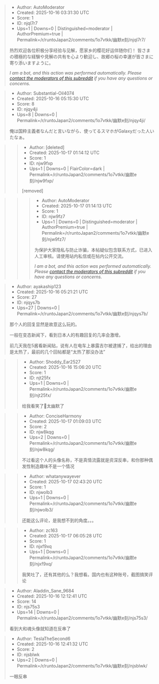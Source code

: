 > - Author: AutoModerator
> - Created: 2025-10-16 03:31:30 UTC
> - Score: 1
> - ID: njql7r7
> - Ups=1 | Downs=0 | Distinguished=moderator | AuthorPremium=true | Permalink=/r/runtoJapan2/comments/1o7vtkk/幽默e刻/njql7r7/
>
> 热烈欢迎各位积极分享经验与见解，愿家乡的樱花好运伴随你们！
> 皆さまの積極的な経験や見解の共有を心より歓迎し、故郷の桜の幸運が皆さまに寄り添いますように。
> 
> *I am a bot, and this action was performed automatically. Please [contact the moderators of this subreddit](/message/compose/?to=/r/runtoJapan2) if you have any questions or concerns.*

> - Author: Substantial-Oil4074
> - Created: 2025-10-16 05:15:30 UTC
> - Score: 8
> - ID: njqy4ji
> - Ups=8 | Downs=0 | Permalink=/r/runtoJapan2/comments/1o7vtkk/幽默e刻/njqy4ji/
>
> 俺は国粋主義者なんだと言いながら、使ってるスマホがGalaxyだった人いたなぁ。

>> - Author: [deleted]
>> - Created: 2025-10-17 01:14:12 UTC
>> - Score: 1
>> - ID: njw9fxp
>> - Ups=1 | Downs=0 | FlairColor=dark | Permalink=/r/runtoJapan2/comments/1o7vtkk/幽默e刻/njw9fxp/
>>
>> [removed]

>>> - Author: AutoModerator
>>> - Created: 2025-10-17 01:14:13 UTC
>>> - Score: 1
>>> - ID: njw9fz7
>>> - Ups=1 | Downs=0 | Distinguished=moderator | AuthorPremium=true | Permalink=/r/runtoJapan2/comments/1o7vtkk/幽默e刻/njw9fz7/
>>>
>>> 为保护大家隐私与防止诈骗，本帖疑似包含联系方式，已进入人工审核。请使用站内私信或在帖内公开交流。
>>> 
>>> *I am a bot, and this action was performed automatically. Please [contact the moderators of this subreddit](/message/compose/?to=/r/runtoJapan2) if you have any questions or concerns.*

> - Author: ayakaship123
> - Created: 2025-10-16 05:21:21 UTC
> - Score: 27
> - ID: njqys7b
> - Ups=27 | Downs=0 | Permalink=/r/runtoJapan2/comments/1o7vtkk/幽默e刻/njqys7b/
>
> 那个人的回复显然是故意这么玩的。
> 
> 一般在变态新闻下，看到日本人的有趣回复的几率会激增。
> 
> 前几天我在5酱看新闻贴，说有人在电车上暴露吉尔被逮捕了，给出的理由是太热了，最前的几个回帖都是“太热了那没办法”

>> - Author: Shoddy_Ear2527
>> - Created: 2025-10-16 15:06:20 UTC
>> - Score: 1
>> - ID: njt25fx
>> - Ups=1 | Downs=0 | Permalink=/r/runtoJapan2/comments/1o7vtkk/幽默e刻/njt25fx/
>>
>> 给我看笑了🤭太幽默了

>> - Author: ConciseHarmony
>> - Created: 2025-10-17 01:09:03 UTC
>> - Score: 2
>> - ID: njw8kqg
>> - Ups=2 | Downs=0 | Permalink=/r/runtoJapan2/comments/1o7vtkk/幽默e刻/njw8kqg/
>>
>> 不过看这个人的头像名称，不是真情流露就是资深反串，和你那种偶发性制造趣味不是一个情况

>> - Author: whatanywayever
>> - Created: 2025-10-17 02:43:20 UTC
>> - Score: 1
>> - ID: njwolb3
>> - Ups=1 | Downs=0 | Permalink=/r/runtoJapan2/comments/1o7vtkk/幽默e刻/njwolb3/
>>
>> 还能这么评论，是我想不到的角度。。。

>> - Author: zc163
>> - Created: 2025-10-17 06:05:28 UTC
>> - Score: 1
>> - ID: njxf9xq
>> - Ups=1 | Downs=0 | Permalink=/r/runtoJapan2/comments/1o7vtkk/幽默e刻/njxf9xq/
>>
>> 我笑吐了，还有其他的么？我想看。国内也有这种账号，截图搞笑评论

> - Author: Aladdin_Sane_9684
> - Created: 2025-10-16 12:12:41 UTC
> - Score: 14
> - ID: njs75s3
> - Ups=14 | Downs=0 | Permalink=/r/runtoJapan2/comments/1o7vtkk/幽默e刻/njs75s3/
>
> 看到大和魂头像就知道在反串了

> - Author: TeslaTheSecond6
> - Created: 2025-10-16 12:41:32 UTC
> - Score: 2
> - ID: njsblwk
> - Ups=2 | Downs=0 | Permalink=/r/runtoJapan2/comments/1o7vtkk/幽默e刻/njsblwk/
>
> 一眼反串
